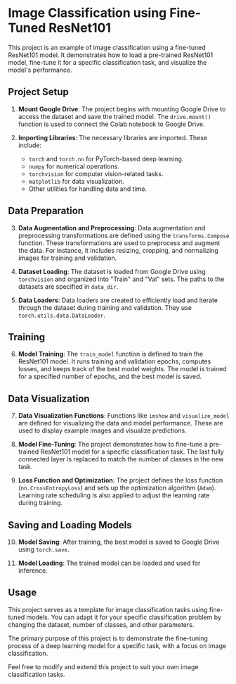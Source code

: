 # Image Classification using Fine-Tuned ResNet101

This project is an example of image classification using a fine-tuned ResNet101 model. It demonstrates how to load a pre-trained ResNet101 model, fine-tune it for a specific classification task, and visualize the model's performance.

## Project Setup

1. **Mount Google Drive**: The project begins with mounting Google Drive to access the dataset and save the trained model. The `drive.mount()` function is used to connect the Colab notebook to Google Drive.

2. **Importing Libraries**: The necessary libraries are imported. These include:
   - `torch` and `torch.nn` for PyTorch-based deep learning.
   - `numpy` for numerical operations.
   - `torchvision` for computer vision-related tasks.
   - `matplotlib` for data visualization.
   - Other utilities for handling data and time.

## Data Preparation

3. **Data Augmentation and Preprocessing**: Data augmentation and preprocessing transformations are defined using the `transforms.Compose` function. These transformations are used to preprocess and augment the data. For instance, it includes resizing, cropping, and normalizing images for training and validation.

4. **Dataset Loading**: The dataset is loaded from Google Drive using `torchvision` and organized into "Train" and "Val" sets. The paths to the datasets are specified in `data_dir`.

5. **Data Loaders**: Data loaders are created to efficiently load and iterate through the dataset during training and validation. They use `torch.utils.data.DataLoader`.

## Training

6. **Model Training**: The `train_model` function is defined to train the ResNet101 model. It runs training and validation epochs, computes losses, and keeps track of the best model weights. The model is trained for a specified number of epochs, and the best model is saved.

## Data Visualization

7. **Data Visualization Functions**: Functions like `imshow` and `visualize_model` are defined for visualizing the data and model performance. These are used to display example images and visualize predictions.

8. **Model Fine-Tuning**: The project demonstrates how to fine-tune a pre-trained ResNet101 model for a specific classification task. The last fully connected layer is replaced to match the number of classes in the new task.

9. **Loss Function and Optimization**: The project defines the loss function (`nn.CrossEntropyLoss`) and sets up the optimization algorithm (`Adam`). Learning rate scheduling is also applied to adjust the learning rate during training.

## Saving and Loading Models

10. **Model Saving**: After training, the best model is saved to Google Drive using `torch.save`.

11. **Model Loading**: The trained model can be loaded and used for inference.

## Usage

This project serves as a template for image classification tasks using fine-tuned models. You can adapt it for your specific classification problem by changing the dataset, number of classes, and other parameters.

The primary purpose of this project is to demonstrate the fine-tuning process of a deep learning model for a specific task, with a focus on image classification.

Feel free to modify and extend this project to suit your own image classification tasks.
